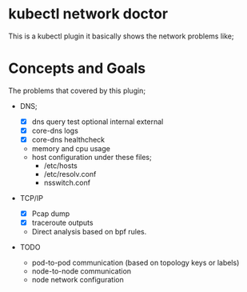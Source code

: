 # kubectl network doctor

This is a kubectl plugin it basically shows the network problems like;

# Concepts and Goals
The problems that covered by this plugin;

* DNS;
    - [x] dns query test optional internal external
    - [x] core-dns logs
    - [x] core-dns healthcheck
    - memory and cpu usage
    - host configuration under these files;
        * /etc/hosts
        * /etc/resolv.conf
        * nsswitch.conf

* TCP/IP
    - [x] Pcap dump 
    - [x] traceroute outputs
    - Direct analysis based on bpf rules.

* TODO
    * pod-to-pod communication (based on topology keys or labels)
    * node-to-node communication
    * node network configuration